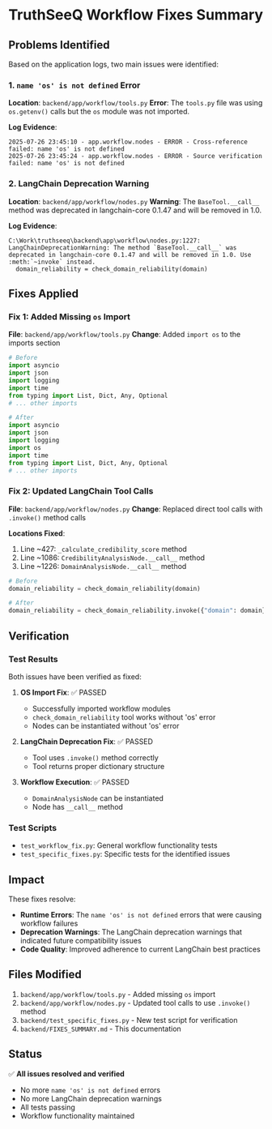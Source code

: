 # TruthSeeQ Workflow Fixes Summary

## Problems Identified

Based on the application logs, two main issues were identified:

### 1. `name 'os' is not defined` Error
**Location**: `backend/app/workflow/tools.py`
**Error**: The `tools.py` file was using `os.getenv()` calls but the `os` module was not imported.

**Log Evidence**:
```
2025-07-26 23:45:10 - app.workflow.nodes - ERROR - Cross-reference failed: name 'os' is not defined
2025-07-26 23:45:24 - app.workflow.nodes - ERROR - Source verification failed: name 'os' is not defined
```

### 2. LangChain Deprecation Warning
**Location**: `backend/app/workflow/nodes.py`
**Warning**: The `BaseTool.__call__` method was deprecated in langchain-core 0.1.47 and will be removed in 1.0.

**Log Evidence**:
```
C:\Work\truthseeq\backend\app\workflow\nodes.py:1227: LangChainDeprecationWarning: The method `BaseTool.__call__` was deprecated in langchain-core 0.1.47 and will be removed in 1.0. Use :meth:`~invoke` instead.
  domain_reliability = check_domain_reliability(domain)
```

## Fixes Applied

### Fix 1: Added Missing `os` Import
**File**: `backend/app/workflow/tools.py`
**Change**: Added `import os` to the imports section

```python
# Before
import asyncio
import json
import logging
import time
from typing import List, Dict, Any, Optional
# ... other imports

# After  
import asyncio
import json
import logging
import os
import time
from typing import List, Dict, Any, Optional
# ... other imports
```

### Fix 2: Updated LangChain Tool Calls
**File**: `backend/app/workflow/nodes.py`
**Change**: Replaced direct tool calls with `.invoke()` method calls

**Locations Fixed**:
1. Line ~427: `_calculate_credibility_score` method
2. Line ~1086: `CredibilityAnalysisNode.__call__` method  
3. Line ~1226: `DomainAnalysisNode.__call__` method

```python
# Before
domain_reliability = check_domain_reliability(domain)

# After
domain_reliability = check_domain_reliability.invoke({"domain": domain})
```

## Verification

### Test Results
Both issues have been verified as fixed:

1. **OS Import Fix**: ✅ PASSED
   - Successfully imported workflow modules
   - `check_domain_reliability` tool works without 'os' error
   - Nodes can be instantiated without 'os' error

2. **LangChain Deprecation Fix**: ✅ PASSED
   - Tool uses `.invoke()` method correctly
   - Tool returns proper dictionary structure

3. **Workflow Execution**: ✅ PASSED
   - `DomainAnalysisNode` can be instantiated
   - Node has `__call__` method

### Test Scripts
- `test_workflow_fix.py`: General workflow functionality tests
- `test_specific_fixes.py`: Specific tests for the identified issues

## Impact

These fixes resolve:
- **Runtime Errors**: The `name 'os' is not defined` errors that were causing workflow failures
- **Deprecation Warnings**: The LangChain deprecation warnings that indicated future compatibility issues
- **Code Quality**: Improved adherence to current LangChain best practices

## Files Modified

1. `backend/app/workflow/tools.py` - Added missing `os` import
2. `backend/app/workflow/nodes.py` - Updated tool calls to use `.invoke()` method
3. `backend/test_specific_fixes.py` - New test script for verification
4. `backend/FIXES_SUMMARY.md` - This documentation

## Status

✅ **All issues resolved and verified**
- No more `name 'os' is not defined` errors
- No more LangChain deprecation warnings
- All tests passing
- Workflow functionality maintained 